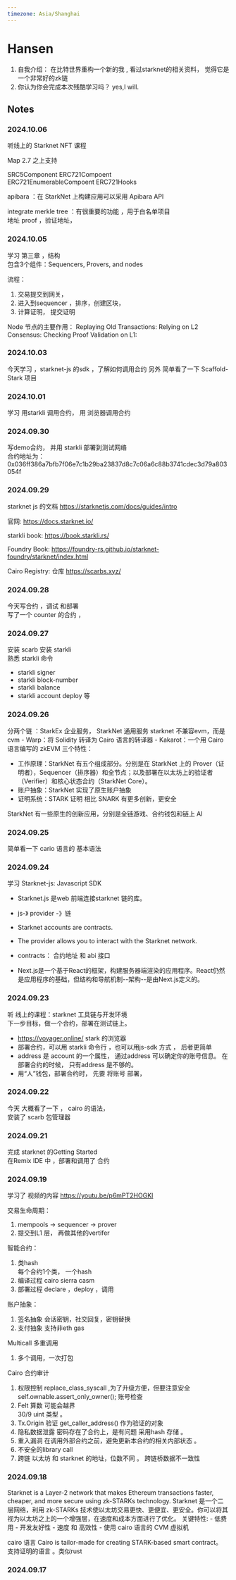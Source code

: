 ```yaml
---
timezone: Asia/Shanghai
---
```



# Hansen

1. 自我介绍： 在比特世界重构一个新的我 , 看过starknet的相关资料， 觉得它是一个非常好的zk链 
2. 你认为你会完成本次残酷学习吗？  yes,I will.

## Notes

<!-- Content_START -->
### 2024.10.06
听线上的 Starknet NFT 课程

Map 2.7 之上支持

SRC5Component 
ERC721Compoent  
ERC721EnumerableCompoent
ERC721Hooks 

apibara  ：在 StarkNet 上构建应用可以采用 Apibara API

integrate 
merkle tree ：有很重要的功能 ，用于白名单项目  
    地址 proof ，验证地址，

### 2024.10.05
学习 第三章 ，结构  
包含3个组件：Sequencers, Provers, and nodes

流程： 
1. 交易提交到网关，  
2. 进入到sequencer ，排序，创建区块，
3. 计算证明， 提交证明 


Node 节点的主要作用：
Replaying Old Transactions: 
Relying on L2 Consensus: 
Checking Proof Validation on L1:


### 2024.10.03

今天学习 ，starknet-js 的sdk ，了解如何调用合约 
另外  简单看了一下  Scaffold-Stark 项目 

### 2024.10.01

学习  用starkli 调用合约，  用 浏览器调用合约  

### 2024.09.30

写demo合约，  并用 starkli  部署到测试网络  
合约地址为：0x036ff386a7bfb7f06e7c1b29ba23837d8c7c06a6c88b3741cdec3d79a803054f

### 2024.09.29

starknet js 的文档
https://starknetjs.com/docs/guides/intro

官网:
https://docs.starknet.io/

starkli book:
https://book.starkli.rs/

Foundry Book:
https://foundry-rs.github.io/starknet-foundry/starknet/index.html

Cairo Registry: 仓库
https://scarbs.xyz/

### 2024.09.28
今天写合约 ，调试 和部署  
写了一个 counter 的合约 ， 


### 2024.09.27

安装 scarb 
安装 starkli  
熟悉 starkli 命令   
- starkli signer
- starkli block-number
- starkli balance
- starkli account deploy    等


### 2024.09.26

分两个链 ：StarkEx 企业服务，  StarkNet  通用服务
starknet 不兼容evm，而是cvm 
    - Warp：将 Solidity 转译为 Cairo 语言的转译器
    - Kakarot：一个用 Cairo 语言编写的 zkEVM
三个特性：
- 工作原理：StarkNet 有五个组成部分。分别是在 StarkNet 上的 Prover（证明者），Sequencer（排序器）和全节点；以及部署在以太坊上的验证者（Verifier）和核心状态合约（StarkNet Core）。
- 账户抽象：StarkNet 实现了原生账户抽象
- 证明系统：STARK 证明 相比 SNARK 有更多创新，更安全

StarkNet 有一些原生的创新应用，分别是全链游戏、合约钱包和链上 AI


### 2024.09.25
简单看一下 cario 语言的 基本语法 


### 2024.09.24

学习 Starknet-js: Javascript SDK
- Starknet.js 是web 前端连接starknet 链的库。
- js-》 provider -》链 

- Starknet accounts are contracts.
- The provider allows you to interact with the Starknet network.
- contracts： 合约地址 和 abi 接口

- Next.js是一个基于React的框架，构建服务器端渲染的应用程序。React仍然是应用程序的基础，但结构和导航机制--架构--是由Next.js定义的。
  
### 2024.09.23
听 线上的课程：starknet 工具链与开发环境  
下一步目标，做一个合约，部署在测试链上。 

- https://voyager.online/   stark  的浏览器
- 部署合约，可以用 starkli  命令行  ，也可以用js-sdk 方式 ， 后者更简单
- address  是 account 的一个属性， 通过address 可以确定你的账号信息。 在部署合约的时候， 只有address 是不够的。
- 用“人”钱包，部署合约时， 先要 将账号 部署，




### 2024.09.22
今天 大概看了一下  ， cairo  的语法，   
安装了 scarb 包管理器  

### 2024.09.21

完成  starknet 的Getting Started   
在Remix IDE 中 ，部署和调用了 合约 

### 2024.09.19
学习了 视频的内容  https://youtu.be/p6mPT2HOGKI

交易生命周期：
1. mempools -> sequencer -> prover  
2. 提交到L1 层， 再做其他的vertifer

智能合约：
1. 类hash  
   每个合约1个类， 一个hash  
2. 编译过程
   cairo  sierra  casm 
3. 部署过程 
   declare   ，deploy  ，调用 
   
账户抽象：
1. 签名抽象 
   会话密钥，社交回复，密钥替换
2. 支付抽象
   支持非eth gas
   
Multicall  多重调用
1. 多个调用，一次打包  

Cairo 合约审计
1. 权限控制
   replace_class_syscall ,为了升级方便，但要注意安全  
   self.ownable.assert_only_owner();  账号检查
2. Felt 算数
   可能会越界   
   30/9    uint 类型 。
3. Tx.Origin 验证 
   get_caller_address() 作为验证的对象 
4. 隐私数据泄露
    密码存在了合约上，是有问题 
	采用hash 存储 。
5. 重入漏洞
   在调用外部合约之前，避免更新本合约的相关内部状态 。 
6. 不安全的library call 
7. 跨链
   以太坊 和 starknet 的地址，位数不同 。 
   跨链桥数据不一致性   

### 2024.09.18

Starknet is a Layer-2 network that makes Ethereum transactions faster, cheaper, and more secure using zk-STARKs technology. 
Starknet 是一个二层网络，利用 zk-STARKs 技术使以太坊交易更快、更便宜、更安全。你可以将其视为以太坊之上的一个增强层，在速度和成本方面进行了优化。
关键特性:
	- 低费用
	- 开发友好性 
	- 速度 和 高效性 
	- 使用 cairo 语言的 CVM  虚拟机 

cairo 语言
Cairo is tailor-made for creating STARK-based smart contract。 支持证明的语言 。类似rust  

### 2024.09.17




<!-- Content_END -->
